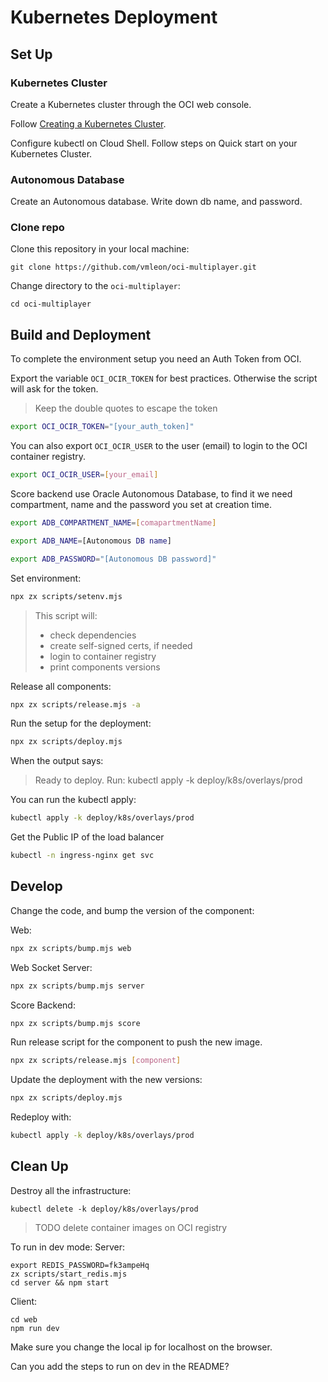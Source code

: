 # Kubernetes Deployment

## Set Up

### Kubernetes Cluster

Create a Kubernetes cluster through the OCI web console.

Follow [Creating a Kubernetes Cluster](https://docs.oracle.com/en-us/iaas/Content/ContEng/Tasks/contengcreatingclusterusingoke.htm).

Configure kubectl on Cloud Shell. Follow steps on Quick start on your Kubernetes Cluster.

### Autonomous Database

Create an Autonomous database. Write down db name, and password.

### Clone repo

Clone this repository in your local machine:

```
git clone https://github.com/vmleon/oci-multiplayer.git
```

Change directory to the `oci-multiplayer`:

```
cd oci-multiplayer
```

## Build and Deployment

To complete the environment setup you need an Auth Token from OCI.

Export the variable `OCI_OCIR_TOKEN` for best practices. Otherwise the script will ask for the token.

> Keep the double quotes to escape the token

```bash
export OCI_OCIR_TOKEN="[your_auth_token]"
```

You can also export `OCI_OCIR_USER` to the user (email) to login to the OCI container registry.

```bash
export OCI_OCIR_USER=[your_email]
```

Score backend use Oracle Autonomous Database, to find it we need compartment, name and the password you set at creation time.

```bash
export ADB_COMPARTMENT_NAME=[comapartmentName]
```

```bash
export ADB_NAME=[Autonomous DB name]
```

```bash
export ADB_PASSWORD="[Autonomous DB password]"
```

Set environment:
```bash
npx zx scripts/setenv.mjs
```

> This script will:
> - check dependencies
> - create self-signed certs, if needed
> - login to container registry
> - print components versions

Release all components:
```bash
npx zx scripts/release.mjs -a
```

Run the setup for the deployment:
```bash
npx zx scripts/deploy.mjs
```
When the output says:
> Ready to deploy.
> Run: kubectl apply -k deploy/k8s/overlays/prod

You can run the kubectl apply:
```bash
kubectl apply -k deploy/k8s/overlays/prod
```

Get the Public IP of the load balancer
```bash
kubectl -n ingress-nginx get svc
```

## Develop

Change the code, and bump the version of the component:

Web:
```bash
npx zx scripts/bump.mjs web
```

Web Socket Server:
```bash
npx zx scripts/bump.mjs server
```

Score Backend:
```bash
npx zx scripts/bump.mjs score
```

Run release script for the component to push the new image.
```bash
npx zx scripts/release.mjs [component]
```

Update the deployment with the new versions:
```bash
npx zx scripts/deploy.mjs
```

Redeploy with:
```bash
kubectl apply -k deploy/k8s/overlays/prod
```

## Clean Up

Destroy all the infrastructure:

```
kubectl delete -k deploy/k8s/overlays/prod
```

> TODO delete container images on OCI registry

To run in dev mode:
Server:
```
export REDIS_PASSWORD=fk3ampeHq
zx scripts/start_redis.mjs
cd server && npm start
```

Client:
```
cd web
npm run dev
```

Make sure you change the local ip for localhost on the browser.

Can you add the steps to run on dev in the README?